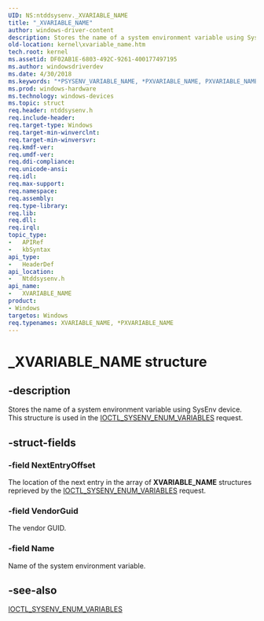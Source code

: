 ```yaml
---
UID: NS:ntddsysenv._XVARIABLE_NAME
title: "_XVARIABLE_NAME"
author: windows-driver-content
description: Stores the name of a system environment variable using SysEnv device. This structure is used in the IOCTL_SYSENV_ENUM_VARIABLES request.
old-location: kernel\xvariable_name.htm
tech.root: kernel
ms.assetid: DF02AB1E-6803-492C-9261-400177497195
ms.author: windowsdriverdev
ms.date: 4/30/2018
ms.keywords: "*PSYSENV_VARIABLE_NAME, *PXVARIABLE_NAME, PXVARIABLE_NAME, PXVARIABLE_NAME structure pointer [Kernel-Mode Driver Architecture], SYSENV_VARIABLE_NAME, XVARIABLE_NAME, XVARIABLE_NAME structure [Kernel-Mode Driver Architecture], _XVARIABLE_NAME, kernel.xvariable_name, ntddsysenv/PXVARIABLE_NAME, ntddsysenv/XVARIABLE_NAME"
ms.prod: windows-hardware
ms.technology: windows-devices
ms.topic: struct
req.header: ntddsysenv.h
req.include-header: 
req.target-type: Windows
req.target-min-winverclnt: 
req.target-min-winversvr: 
req.kmdf-ver: 
req.umdf-ver: 
req.ddi-compliance: 
req.unicode-ansi: 
req.idl: 
req.max-support: 
req.namespace: 
req.assembly: 
req.type-library: 
req.lib: 
req.dll: 
req.irql: 
topic_type:
-	APIRef
-	kbSyntax
api_type:
-	HeaderDef
api_location:
-	Ntddsysenv.h
api_name:
-	XVARIABLE_NAME
product:
- Windows
targetos: Windows
req.typenames: XVARIABLE_NAME, *PXVARIABLE_NAME
---
```


# _XVARIABLE_NAME structure


## -description


Stores the name of a system environment variable using
    SysEnv device. This structure is used in the <a href="https://msdn.microsoft.com/library/windows/hardware/mt791525">IOCTL_SYSENV_ENUM_VARIABLES</a> request.


## -struct-fields




### -field NextEntryOffset

The location of the next entry in the array of <b>XVARIABLE_NAME</b> structures reprieved by the  <a href="https://msdn.microsoft.com/library/windows/hardware/mt791525">IOCTL_SYSENV_ENUM_VARIABLES</a> request.


### -field VendorGuid

The vendor GUID.


### -field Name

Name of the system environment variable.


## -see-also




<a href="https://msdn.microsoft.com/library/windows/hardware/mt791525">IOCTL_SYSENV_ENUM_VARIABLES</a>
 

 


